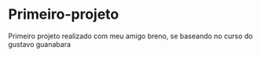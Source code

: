 # Primeiro-projeto
 Primeiro projeto realizado com meu amigo breno, se baseando no curso do gustavo guanabara
